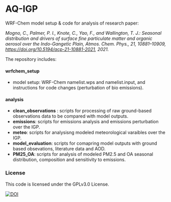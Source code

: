 # AQ-IGP
WRF-Chem model setup & code for analysis of research paper:

 *Mogno, C., Palmer, P. I., Knote, C., Yao, F., and Wallington, T. J.: Seasonal distribution and drivers of surface fine particulate matter and organic aerosol over the Indo-Gangetic Plain, Atmos. Chem. Phys., 21, 10881–10909, https://doi.org/10.5194/acp-21-10881-2021, 2021.*

The repository includes:
    
#### wrfchem_setup
 - model setup: WRF-Chem namelist.wps and namelist.input, and instructions for code changes (perturbation of bio emissions).
    
#### analysis
 - **clean_observations** : scripts for processing of raw ground-based observations data to be compared with model outputs.
 - **emissions**: scripts for emissions analysis and emissions perturbation over the IGP.
 - **meteo**: scripts for analysisng modeled meteorological varaibles over the IGP.
 - **model_evaluation**: scripts for comapring model outputs with ground based obsevations, literature data and AOD.
 - **PM25_OA**: scripts for analysis of modeled PM2.5 and OA seasonal distribution, composition and sensitivity to emissions.





### License
This code is licensed under the GPLv3.0 License.

[![DOI](https://zenodo.org/badge/327905636.svg)](https://zenodo.org/badge/latestdoi/327905636)
